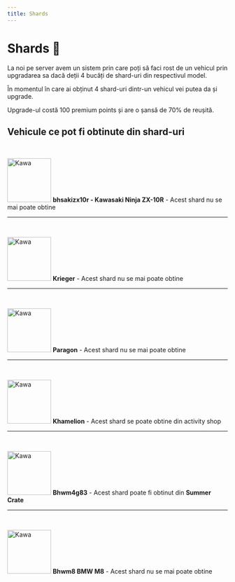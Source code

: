 ```yaml
---
title: Shards
---
```


# Shards 🦈
La noi pe server avem un sistem prin care poți să faci rost de un vehicul prin upgradarea sa dacă deții 4 bucăți de shard-uri din respectivul model.

În momentul în care ai obținut 4 shard-uri dintr-un vehicul vei putea da și upgrade.

Upgrade-ul costă 100 premium points și are o șansă de 70% de reușită.

## Vehicule ce pot fi obtinute din shard-uri
<br>

<img width="100" src="https://ragepanel.b-hood.ro/assets/images/cars/bhsakizx10r.png" alt="Kawa"> **bhsakizx10r - Kawasaki Ninja ZX-10R** - Acest shard nu se mai poate obtine 

<hr>
<br>

<img width="100" src="https://ragepanel.b-hood.ro/assets/images/cars/krieger.png" alt="Kawa"> **Krieger** - Acest shard nu se mai poate obtine

<hr>
<br>

<img width="100" src="https://ragepanel.b-hood.ro/assets/images/cars/paragon.png" alt="Kawa"> **Paragon** - Acest shard nu se mai poate obtine

<hr>
<br>

<img width="100" src="https://ragepanel.b-hood.ro/assets/images/cars/khamelion.png" alt="Kawa"> **Khamelion** - Acest shard se poate obtine din activity shop

<hr>
<br>

<img width="100" src="https://ragepanel.b-hood.ro/assets/images/cars/bhwm4g83.png" alt="Kawa"> **Bhwm4g83** - Acest shard poate fi obtinut din **Summer Crate**

<hr>
<br>

<img width="100" src="https://ragepanel.b-hood.ro/assets/images/cars/bhwm8.png" alt="Kawa"> **Bhwm8 BMW M8** - Acest shard nu se mai poate obtine
